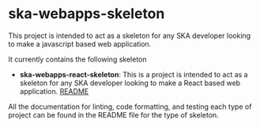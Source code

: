 # ska-webapps-skeleton

This project is intended to act as a skeleton for any SKA developer looking to make a javascript based web application.

It currently contains the following skeleton

* __ska-webapps-react-skeleton__:
  This is a project is intended to act as a skeleton for any SKA developer looking to make a React based web application. [README](./ska-webapps-react-skeleton/README.md)

All the documentation for linting, code formatting, and testing each type of project can be found in the README file for the type of skeleton.

